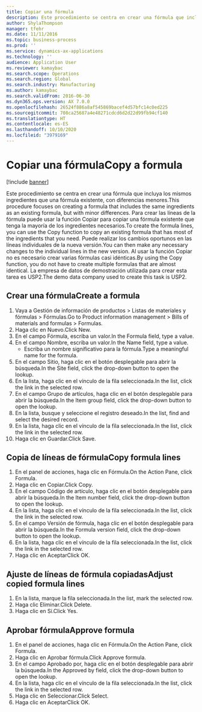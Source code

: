 ```yaml
---
title: Copiar una fórmula
description: Este procedimiento se centra en crear una fórmula que incluya los mismos ingredientes que una fórmula existente, con diferencias menores.
author: ShylaThompson
manager: tfehr
ms.date: 11/11/2016
ms.topic: business-process
ms.prod: ''
ms.service: dynamics-ax-applications
ms.technology: ''
audience: Application User
ms.reviewer: kamaybac
ms.search.scope: Operations
ms.search.region: Global
ms.search.industry: Manufacturing
ms.author: kamaybac
ms.search.validFrom: 2016-06-30
ms.dyn365.ops.version: AX 7.0.0
ms.openlocfilehash: 26524f886a8af545869bacef4d57bfc14c0ed225
ms.sourcegitcommit: 708ca25687a4e48271cdcd6d2d22d99fb94cf140
ms.translationtype: HT
ms.contentlocale: es-ES
ms.lasthandoff: 10/10/2020
ms.locfileid: "3979169"
---
```

# <a name="copy-a-formula"></a><span data-ttu-id="0c799-103">Copiar una fórmula</span><span class="sxs-lookup"><span data-stu-id="0c799-103">Copy a formula</span></span>

[!include [banner](../../includes/banner.md)]

<span data-ttu-id="0c799-104">Este procedimiento se centra en crear una fórmula que incluya los mismos ingredientes que una fórmula existente, con diferencias menores.</span><span class="sxs-lookup"><span data-stu-id="0c799-104">This procedure focuses on creating a formula that includes the same ingredients as an existing formula, but with minor differences.</span></span> <span data-ttu-id="0c799-105">Para crear las líneas de la fórmula puede usar la función Copiar para copiar una fórmula existente que tenga la mayoría de los ingredientes necesarios.</span><span class="sxs-lookup"><span data-stu-id="0c799-105">To create the formula lines, you can use the Copy function to copy an existing formula that has most of the ingredients that you need.</span></span> <span data-ttu-id="0c799-106">Puede realizar los cambios oportunos en las líneas individuales de la nueva versión.</span><span class="sxs-lookup"><span data-stu-id="0c799-106">You can then make any necessary changes to the individual lines in the new version.</span></span> <span data-ttu-id="0c799-107">Al usar la función Copiar no es necesario crear varias fórmulas casi idénticas.</span><span class="sxs-lookup"><span data-stu-id="0c799-107">By using the Copy function, you do not have to create multiple formulas that are almost identical.</span></span> <span data-ttu-id="0c799-108">La empresa de datos de demostración utilizada para crear esta tarea es USP2.</span><span class="sxs-lookup"><span data-stu-id="0c799-108">The demo data company used to create this task is USP2.</span></span>


## <a name="create-a-formula"></a><span data-ttu-id="0c799-109">Crear una fórmula</span><span class="sxs-lookup"><span data-stu-id="0c799-109">Create a formula</span></span>
1. <span data-ttu-id="0c799-110">Vaya a Gestión de información de productos > Listas de materiales y fórmulas > Fórmulas.</span><span class="sxs-lookup"><span data-stu-id="0c799-110">Go to Product information management > Bills of materials and formulas > Formulas.</span></span>
2. <span data-ttu-id="0c799-111">Haga clic en Nuevo.</span><span class="sxs-lookup"><span data-stu-id="0c799-111">Click New.</span></span>
3. <span data-ttu-id="0c799-112">En el campo Fórmula, escriba un valor.</span><span class="sxs-lookup"><span data-stu-id="0c799-112">In the Formula field, type a value.</span></span>
4. <span data-ttu-id="0c799-113">En el campo Nombre, escriba un valor.</span><span class="sxs-lookup"><span data-stu-id="0c799-113">In the Name field, type a value.</span></span>
    * <span data-ttu-id="0c799-114">Escriba un nombre significativo para la fórmula.</span><span class="sxs-lookup"><span data-stu-id="0c799-114">Type a meaningful name for the formula.</span></span>  
5. <span data-ttu-id="0c799-115">En el campo Sitio, haga clic en el botón desplegable para abrir la búsqueda.</span><span class="sxs-lookup"><span data-stu-id="0c799-115">In the Site field, click the drop-down button to open the lookup.</span></span>
6. <span data-ttu-id="0c799-116">En la lista, haga clic en el vínculo de la fila seleccionada.</span><span class="sxs-lookup"><span data-stu-id="0c799-116">In the list, click the link in the selected row.</span></span>
7. <span data-ttu-id="0c799-117">En el campo Grupo de artículos, haga clic en el botón desplegable para abrir la búsqueda.</span><span class="sxs-lookup"><span data-stu-id="0c799-117">In the Item group field, click the drop-down button to open the lookup.</span></span>
8. <span data-ttu-id="0c799-118">En la lista, busque y seleccione el registro deseado.</span><span class="sxs-lookup"><span data-stu-id="0c799-118">In the list, find and select the desired record.</span></span>
9. <span data-ttu-id="0c799-119">En la lista, haga clic en el vínculo de la fila seleccionada.</span><span class="sxs-lookup"><span data-stu-id="0c799-119">In the list, click the link in the selected row.</span></span>
10. <span data-ttu-id="0c799-120">Haga clic en Guardar.</span><span class="sxs-lookup"><span data-stu-id="0c799-120">Click Save.</span></span>

## <a name="copy-formula-lines"></a><span data-ttu-id="0c799-121">Copia de líneas de fórmula</span><span class="sxs-lookup"><span data-stu-id="0c799-121">Copy formula lines</span></span>
1. <span data-ttu-id="0c799-122">En el panel de acciones, haga clic en Fórmula.</span><span class="sxs-lookup"><span data-stu-id="0c799-122">On the Action Pane, click Formula.</span></span>
2. <span data-ttu-id="0c799-123">Haga clic en Copiar.</span><span class="sxs-lookup"><span data-stu-id="0c799-123">Click Copy.</span></span>
3. <span data-ttu-id="0c799-124">En el campo Código de artículo, haga clic en el botón desplegable para abrir la búsqueda.</span><span class="sxs-lookup"><span data-stu-id="0c799-124">In the Item number field, click the drop-down button to open the lookup.</span></span>
4. <span data-ttu-id="0c799-125">En la lista, haga clic en el vínculo de la fila seleccionada.</span><span class="sxs-lookup"><span data-stu-id="0c799-125">In the list, click the link in the selected row.</span></span>
5. <span data-ttu-id="0c799-126">En el campo Versión de fórmula, haga clic en el botón desplegable para abrir la búsqueda.</span><span class="sxs-lookup"><span data-stu-id="0c799-126">In the Formula version field, click the drop-down button to open the lookup.</span></span>
6. <span data-ttu-id="0c799-127">En la lista, haga clic en el vínculo de la fila seleccionada.</span><span class="sxs-lookup"><span data-stu-id="0c799-127">In the list, click the link in the selected row.</span></span>
7. <span data-ttu-id="0c799-128">Haga clic en Aceptar</span><span class="sxs-lookup"><span data-stu-id="0c799-128">Click OK.</span></span>

## <a name="adjust-copied-formula-lines"></a><span data-ttu-id="0c799-129">Ajuste de líneas de fórmula copiadas</span><span class="sxs-lookup"><span data-stu-id="0c799-129">Adjust copied formula lines</span></span>
1. <span data-ttu-id="0c799-130">En la lista, marque la fila seleccionada.</span><span class="sxs-lookup"><span data-stu-id="0c799-130">In the list, mark the selected row.</span></span>
2. <span data-ttu-id="0c799-131">Haga clic Eliminar.</span><span class="sxs-lookup"><span data-stu-id="0c799-131">Click Delete.</span></span>
3. <span data-ttu-id="0c799-132">Haga clic en Sí.</span><span class="sxs-lookup"><span data-stu-id="0c799-132">Click Yes.</span></span>

## <a name="approve-formula"></a><span data-ttu-id="0c799-133">Aprobar fórmula</span><span class="sxs-lookup"><span data-stu-id="0c799-133">Approve formula</span></span>
1. <span data-ttu-id="0c799-134">En el panel de acciones, haga clic en Fórmula.</span><span class="sxs-lookup"><span data-stu-id="0c799-134">On the Action Pane, click Formula.</span></span>
2. <span data-ttu-id="0c799-135">Haga clic en Aprobar fórmula.</span><span class="sxs-lookup"><span data-stu-id="0c799-135">Click Approve formula.</span></span>
3. <span data-ttu-id="0c799-136">En el campo Aprobado por, haga clic en el botón desplegable para abrir la búsqueda.</span><span class="sxs-lookup"><span data-stu-id="0c799-136">In the Approved by field, click the drop-down button to open the lookup.</span></span>
4. <span data-ttu-id="0c799-137">En la lista, haga clic en el vínculo de la fila seleccionada.</span><span class="sxs-lookup"><span data-stu-id="0c799-137">In the list, click the link in the selected row.</span></span>
5. <span data-ttu-id="0c799-138">Haga clic en Seleccionar.</span><span class="sxs-lookup"><span data-stu-id="0c799-138">Click Select.</span></span>
6. <span data-ttu-id="0c799-139">Haga clic en Aceptar</span><span class="sxs-lookup"><span data-stu-id="0c799-139">Click OK.</span></span>

